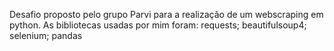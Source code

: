 Desafio proposto pelo grupo Parvi para a realização de um webscraping em python.
As bibliotecas usadas por mim foram: 
requests;
beautifulsoup4;
selenium;
pandas

